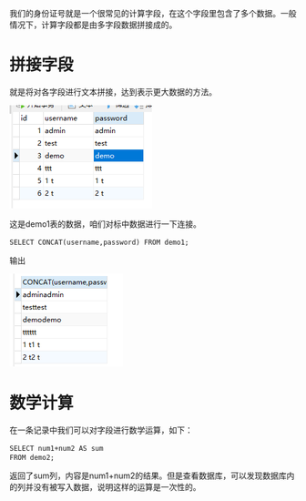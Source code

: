我们的身份证号就是一个很常见的计算字段，在这个字段里包含了多个数据。一般情况下，计算字段都是由多字段数据拼接成的。

# 拼接字段

就是将对各字段进行文本拼接，达到表示更大数据的方法。


![1.png](.\IMG\1.png)

这是demo1表的数据，咱们对标中数据进行一下连接。

```
SELECT CONCAT(username,password) FROM demo1;
```

输出

![2.png](.\IMG\2.png)

# 数学计算

在一条记录中我们可以对字段进行数学运算，如下：

```
SELECT num1+num2 AS sum
FROM demo2;
```

返回了sum列，内容是num1+num2的结果。但是查看数据库，可以发现数据库内的列并没有被写入数据，说明这样的运算是一次性的。

